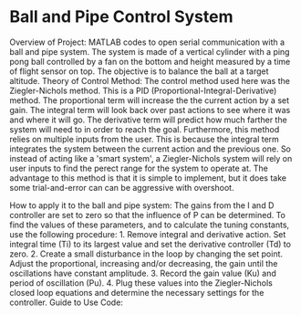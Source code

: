 # Ball and Pipe Control System
Overview of Project: MATLAB codes to open serial communication with a ball and pipe system. The system is made of a vertical cylinder with a ping pong ball controlled by a fan on the bottom and height measured by a time of flight sensor on top. The objective is to balance the ball at a target altitude. 
Theory of Control Method: The control method used here was the Ziegler-Nichols method. This is a PID (Proportional-Integral-Derivative) method. The proportional term will increase the the current action by a set gain. The integral term will look back over past actions to see where it was and where it will go. The derivative term will predict how much farther the system will need to in order to reach the goal. Furthermore, this method relies on multiple inputs from the user. This is because the integral term integrates the system between the current action and the previous one. So instead of acting like a 'smart system', a Ziegler-Nichols system will rely on user inputs to find the perect range for the system to operate at. The advantage to this method is that it is simple to implement, but it does take some trial-and-error can can be aggressive with overshoot. 

How to apply it to the ball and pipe system: The gains from the I and D controller are set to zero so that the influence of P can be determined. To find the values of these parameters, and to calculate the tuning constants, use the following procedure: 1. Remove integral and derivative action. Set integral time (Ti) to its largest value and set the derivative controller (Td) to zero. 2. Create a small disturbance in the loop by changing the set point. Adjust the proportional, increasing and/or decreasing, the gain until the oscillations have constant amplitude. 3.  Record the gain value (Ku) and period of oscillation (Pu). 4. Plug these values into the Ziegler-Nichols closed loop equations and determine the necessary settings for the controller.
Guide to Use Code:
